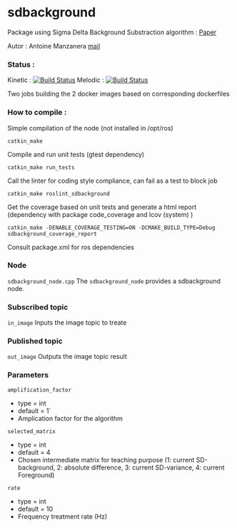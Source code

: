 # sdbackground

Package using Sigma Delta Background Substraction algorithm : [Paper](https://www.researchgate.net/publication/220843310_Sigma-Delta_Background_Subtraction_and_the_Zipf_Law)

Autor : Antoine Manzanera [mail](antoine.manzanera@ensta.fr)

### Status :

Kinetic : [![Build Status](http://jenkins-u2is.ensta.fr:8080/buildStatus/icon?job=docker+sdbg+kinetic)](http://jenkins-u2is.ensta.fr:8080/view/sdbg/job/docker%20sdbg%20kinetic/)
Melodic : [![Build Status](http://jenkins-u2is.ensta.fr:8080/buildStatus/icon?job=docker+sdbg+melodic)](http://jenkins-u2is.ensta.fr:8080/view/sdbg/job/docker%20sdbg%20melodic/)

Two jobs building the 2 docker images based on corresponding dockerfiles

### How to compile :

Simple compilation of the node (not installed in /opt/ros)

`catkin_make` 

Compile and run unit tests (gtest dependency)

`catkin_make run_tests`

Call the linter for coding style compliance, can fail as a test to block job

`catkin_make roslint_sdbackground`

Get the coverage based on unit tests and generate a html report (dependency with package code_coverage and lcov (system) )

`catkin_make -DENABLE_COVERAGE_TESTING=ON -DCMAKE_BUILD_TYPE=Debug sdbackground_coverage_report`

Consult package.xml for ros dependencies

### Node
 `sdbackground_node.cpp`
 The `sdbackground_node` provides a sdbackground node.
 
### Subscribed topic
 `in_image`
 Inputs the image topic to treate

### Published topic
 `out_image`
 Outputs the image topic result

### Parameters
 `amplification_factor`
 
*  type = int
*  default = 1`
*  Amplication factor for the algorithm
 
 `selected_matrix`

*  type = int
*  default = 4
*  Chosen intermediate matrix for teaching purpose (1: current SD-background, 2: absolute difference, 3: current SD-variance, 4: current Foreground)

 `rate`

*  type = int
*  default = 10 
*  Frequency treatment rate (Hz)

